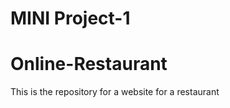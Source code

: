 <h1> MINI Project-1 </h1>
  
# Online-Restaurant
This is the repository for a website for a restaurant


